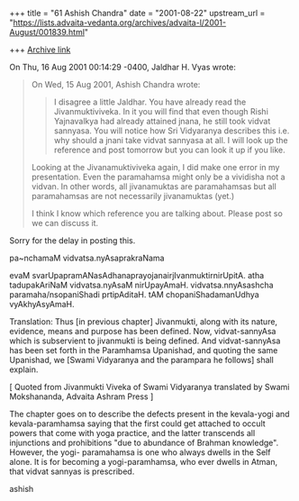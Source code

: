 +++
title = "61 Ashish Chandra"
date = "2001-08-22"
upstream_url = "https://lists.advaita-vedanta.org/archives/advaita-l/2001-August/001839.html"

+++
[Archive link](https://lists.advaita-vedanta.org/archives/advaita-l/2001-August/001839.html)

On Thu, 16 Aug 2001 00:14:29 -0400, Jaldhar H. Vyas
<jaldhar at BRAINCELLS.COM> wrote:

>On Wed, 15 Aug 2001, Ashish Chandra wrote:
>
>> I disagree a little Jaldhar. You have already read the Jivanmuktiviveka.
In
>> it you will find that even though Rishi Yajnavalkya had already attained
>> jnana, he still took vidvat sannyasa. You will notice how Sri Vidyaranya
>> describes this i.e. why should a jnani take vidvat sannyasa at all. I
will
>> look up the reference and post tomorrow but you can look it up if you
like.
>>
>
>Looking at the Jivanamuktiviveka again, I did make one error in my
>presentation.  Even the paramahamsa might only be a vividisha not a
>vidvan.  In other words, all jivanamuktas are paramahamsas but all
>paramahamsas are not necessarily jivanamuktas (yet.)
>
>I think I know which reference you are talking about.  Please post so we
>can discuss it.
>

Sorry for the delay in posting this.

pa~nchamaM vidvatsa.nyAsaprakraNama

evaM svarUpapramANasAdhanaprayojanairjIvanmuktirnirUpitA. atha
tadupakAriNaM vidvatsa.nyAsaM nirUpayAmaH. vidvatsa.nnyAsashcha
paramaha/nsopaniShadi prtipAditaH. tAM chopaniShadamanUdhya vyAkhyAsyAmaH.

Translation: Thus [in previous chapter] Jivanmukti, along with its nature,
evidence, means and purpose has been defined. Now, vidvat-sannyAsa which is
subservient to jivanmukti is being defined. And vidvat-sannyAsa has been
set forth in the Paramhamsa Upanishad, and quoting the same Upanishad, we
[Swami Vidyaranya and the parampara he follows] shall explain.

[ Quoted from Jivanmukti Viveka of Swami Vidyaranya translated by Swami
Mokshananda, Advaita Ashram Press ]

The chapter goes on to describe the defects present in the kevala-yogi and
kevala-paramhamsa saying that the first could get attached to occult powers
that come with yoga practice, and the latter transcends all injunctions and
prohibitions "due to abundance of Brahman knowledge". However, the yogi-
paramahamsa is one who always dwells in the Self alone. It is for becoming
a yogi-paramhamsa, who ever dwells in Atman, that vidvat sannyas is
prescribed.

ashish

